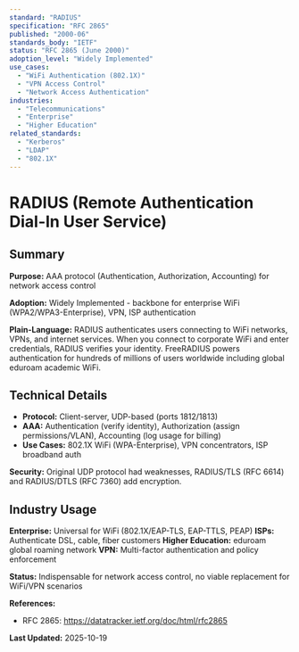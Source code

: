 ```yaml
---
standard: "RADIUS"
specification: "RFC 2865"
published: "2000-06"
standards_body: "IETF"
status: "RFC 2865 (June 2000)"
adoption_level: "Widely Implemented"
use_cases:
  - "WiFi Authentication (802.1X)"
  - "VPN Access Control"
  - "Network Access Authentication"
industries:
  - "Telecommunications"
  - "Enterprise"
  - "Higher Education"
related_standards:
  - "Kerberos"
  - "LDAP"
  - "802.1X"
---
```


# RADIUS (Remote Authentication Dial-In User Service)

## Summary

**Purpose:** AAA protocol (Authentication, Authorization, Accounting) for network access control

**Adoption:** Widely Implemented - backbone for enterprise WiFi (WPA2/WPA3-Enterprise), VPN, ISP authentication

**Plain-Language:** RADIUS authenticates users connecting to WiFi networks, VPNs, and internet services. When you connect to corporate WiFi and enter credentials, RADIUS verifies your identity. FreeRADIUS powers authentication for hundreds of millions of users worldwide including global eduroam academic WiFi.

## Technical Details

- **Protocol:** Client-server, UDP-based (ports 1812/1813)
- **AAA:** Authentication (verify identity), Authorization (assign permissions/VLAN), Accounting (log usage for billing)
- **Use Cases:** 802.1X WiFi (WPA-Enterprise), VPN concentrators, ISP broadband auth

**Security:** Original UDP protocol had weaknesses, RADIUS/TLS (RFC 6614) and RADIUS/DTLS (RFC 7360) add encryption.

## Industry Usage

**Enterprise:** Universal for WiFi (802.1X/EAP-TLS, EAP-TTLS, PEAP)
**ISPs:** Authenticate DSL, cable, fiber customers
**Higher Education:** eduroam global roaming network
**VPN:** Multi-factor authentication and policy enforcement

**Status:** Indispensable for network access control, no viable replacement for WiFi/VPN scenarios

**References:**
- RFC 2865: https://datatracker.ietf.org/doc/html/rfc2865

**Last Updated:** 2025-10-19
